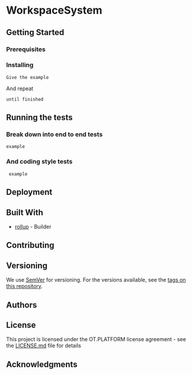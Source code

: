 # WorkspaceSystem


## Getting Started

### Prerequisites


### Installing


```
Give the example
```

And repeat

```
until finished
```

## Running the tests


### Break down into end to end tests


```
example
```

### And coding style tests


```
 example
```

## Deployment


## Built With

* [rollup](https://rollupjs.org/guide/en/) - Builder

## Contributing

## Versioning

We use [SemVer](http://semver.org/) for versioning. For the versions available, see the [tags on this repository](https://github.com/your/project/tags). 

## Authors


## License

This project is licensed under the OT.PLATFORM license agreement - see the [LICENSE.md](LICENSE.md) file for details

## Acknowledgments
